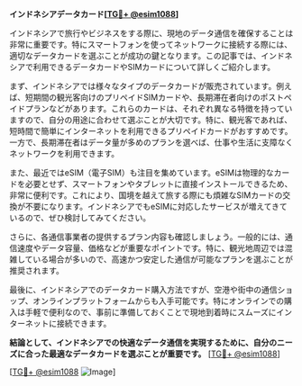 **インドネシアデータカード[[TG💪+ @esim1088](https://t.me/s/esim1088)]**

インドネシアで旅行やビジネスをする際に、現地のデータ通信を確保することは非常に重要です。特にスマートフォンを使ってネットワークに接続する際には、適切なデータカードを選ぶことが成功の鍵となります。この記事では、インドネシアで利用できるデータカードやSIMカードについて詳しくご紹介します。

まず、インドネシアでは様々なタイプのデータカードが販売されています。例えば、短期間の観光客向けのプリペイドSIMカードや、長期滞在者向けのポストペイドプランなどがあります。これらのカードは、それぞれ異なる特徴を持っていますので、自分の用途に合わせて選ぶことが大切です。特に、観光客であれば、短時間で簡単にインターネットを利用できるプリペイドカードがおすすめです。一方で、長期滞在者はデータ量が多めのプランを選べば、仕事や生活に支障なくネットワークを利用できます。

また、最近ではeSIM（電子SIM）も注目を集めています。eSIMは物理的なカードを必要とせず、スマートフォンやタブレットに直接インストールできるため、非常に便利です。これにより、国境を越えて旅する際にも煩雑なSIMカードの交換が不要になります。インドネシアでもeSIMに対応したサービスが増えてきているので、ぜひ検討してみてください。

さらに、各通信事業者の提供するプラン内容も確認しましょう。一般的には、通信速度やデータ容量、価格などが重要なポイントです。特に、観光地周辺では混雑している場合が多いので、高速かつ安定した通信が可能なプランを選ぶことが推奨されます。

最後に、インドネシアでのデータカード購入方法ですが、空港や街中の通信ショップ、オンラインプラットフォームからも入手可能です。特にオンラインでの購入は手軽で便利なので、事前に準備しておくことで現地到着時にスムーズにインターネットに接続できます。

**結論として、インドネシアでの快適なデータ通信を実現するために、自分のニーズに合った最適なデータカードを選ぶことが重要です。** [[TG💪+ @esim1088](https://t.me/s/esim1088)]

[[TG💪+ @esim1088](https://t.me/s/esim1088) ![Image](https://i.postimg.cc/Y0z9fWf4/image.png)]